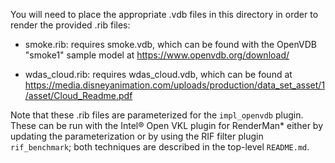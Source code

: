 
You will need to place the appropriate .vdb files in this directory in order to
render the provided .rib files:

- smoke.rib: requires smoke.vdb, which can be found with the OpenVDB "smoke1"
  sample model at https://www.openvdb.org/download/

- wdas_cloud.rib: requires wdas_cloud.vdb, which can be found at
  https://media.disneyanimation.com/uploads/production/data_set_asset/1/asset/Cloud_Readme.pdf

Note that these .rib files are parameterized for the `impl_openvdb` plugin.
These can be run with the Intel® Open VKL plugin for RenderMan* either by
updating the parameterization or by using the RIF filter plugin `rif_benchmark`;
both techniques are described in the top-level `README.md`.
